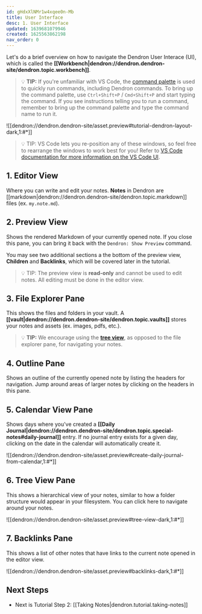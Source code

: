 ```yaml
---
id: gHdxXlNMr1w4xqee0n-Mb
title: User Interface
desc: 1. User Interface
updated: 1639681079946
created: 1625563862198
nav_order: 0
---
```


Let's do a brief overview on how to navigate the Dendron User Interace (UI), which is called the **[[Workbench|dendron://dendron.dendron-site/dendron.topic.workbench]]**.

> 💡 **TIP:** If you're unfamiliar with VS Code, the [command palette](https://code.visualstudio.com/docs/getstarted/userinterface#_command-palette) is used to quickly run commands, including Dendron commands. To bring up the command palette, use `Ctrl+Shift+P` / `Cmd+Shift+P` and start typing the command. If you see instructions telling you to run a command, remember to bring up the command palette and type the command name to run it.

![[dendron://dendron.dendron-site/asset.preview#tutorial-dendron-layout-dark,1:#*]]

> 💡 TIP: VS Code lets you re-position any of these windows, so feel free to rearrange the windows to work best for you! Refer to [VS Code documentation for more information on the VS Code UI](https://code.visualstudio.com/docs/getstarted/userinterface).

## 1. Editor View

Where you can write and edit your notes. **Notes** in Dendron are [[markdown|dendron://dendron.dendron-site/dendron.topic.markdown]] files (ex. `my.note.md`).

## 2. Preview View

Shows the rendered Markdown of your currently opened note. If you close this pane, you can bring it back with the `Dendron: Show Preview` command.

You may see two additional sections a the bottom of the preview view, **Children** and **Backlinks**, which will be covered later in the tutorial.

>💡 TIP: The preview view is **read-only** and cannot be used to edit notes. All editing must be done in the editor view.

## 3. File Explorer Pane

This shows the files and folders in your vault. A **[[vault|dendron://dendron.dendron-site/dendron.topic.vaults]]** stores your notes and assets (ex. images, pdfs, etc.).

> 💡 **TIP:** We encourage using the **[tree view](#6-tree-view-pane)**, as opposed to the file explorer pane, for navigating your notes.

## 4. Outline Pane

Shows an outline of the currently opened note by listing the headers for navigation. Jump around areas of larger notes by clicking on the headers in this pane.

## 5. Calendar View Pane

Shows days where you've created a **[[Daily Journal|dendron://dendron.dendron-site/dendron.topic.special-notes#daily-journal]]** entry. If no journal entry exists for a given day, clicking on the date in the calendar will automatically create it.

![[dendron://dendron.dendron-site/asset.preview#create-daily-journal-from-calendar,1:#*]]

## 6. Tree View Pane

This shows a hierarchical view of your notes, similar to how a folder structure would appear in your filesystem. You can click here to navigate around your notes.

![[dendron://dendron.dendron-site/asset.preview#tree-view-dark,1:#*]]

## 7. Backlinks Pane

This shows a list of other notes that have links to the current note opened in the editor view.

![[dendron://dendron.dendron-site/asset.preview#backlinks-dark,1:#*]]

## Next Steps

- Next is Tutorial Step 2: [[Taking Notes|dendron.tutorial.taking-notes]]
